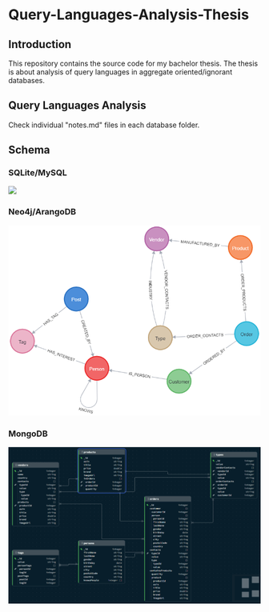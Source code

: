 # Query-Languages-Analysis-Thesis

## Introduction

This repository contains the source code for my bachelor thesis. The thesis is about analysis of query languages in aggregate oriented/ignorant databases.

## Query Languages Analysis

Check individual "notes.md" files in each database folder.

## Schema

### SQLite/MySQL

[![](https://mermaid.ink/img/pako:eNqdVltv2jAU_iuRnwGRtNzyVgGdqqqAuEzqhIRMYoLVxGaO040F_vscJ4RgG0aXF4jPd27fuTgp8KiPgAsQG2AYMBgtiSWe78PRYDy1jod6nabF22oyHQ8W_fnMcq0liCBJNtDjCUP-EtzQ6o9H86eT1hbGKpg2GgL8MhosZvPpu0StUUhJEK84zcA5vAQcab1-SK35-2QowThe0c0Zp3r9B7zIScZ8OBgzPQVchYqIx9PB0IDMsX0R6_htOLUOB-legiWGMh9VKDsDqQxgMpzOxqMi0rO9XP9YMXbp2aOEQ0xKcg14Ux0q4PsZyyMsWJiMZ_OTxZXHEOTn3BSkfFvNn76VIaww4YKMmN_UqFDyQeivSuDSeSWQS-McBmeokJiRJ9dVgBKp2lxWmr9lT8wZJoH1iYhP2YtvTV7PsiTBfiFZZH8Xr5oegRHSDj2aEM72Vi44qq2qe98x6iceV9wXQhhjoh1yzMOKYx95OIKhMIQ9PZ41g8TXTnEULFioxKhOXyXWbKTNPEkJ3--QPK9Zz3oSnzBMUKmkuitH4WZhjIar1J0BR23rfN2yIaHSrJyt9BoD5uwVE_mE62HJ_WJqRCm41odeEnMaSUUtWGU9qGGbHP5_RZXddiu_L9Qze8SusX4mkIjW36vlELOvVQMG9xej3OLpLWYNxnaIxZSYWC-2XnpdxWBug1nMR6adEsIrgkC0MWKVVSA2OMcRstaY8a0P95qG-EGI64mWvFaDpTGHYV98Y1zbcsa0V3r2siin3G2tuhdixzx11b1-k1fzPBcNYTKc3UOpMfk7y36xV2GAnvHFej7VRF6wmJKBONBLTD0pfJkYNri4N8X0x8g3dAYJEuHSUCBxOxOucBwiEvCtgYCrvJ5YuJdVUANiXiKIffFdKu0tAd8i0bsgu419yD6yGznDwYTT2Z54wOUsQTWQ7DKqii9Z4G5gGIvTHSTATcFv4NYfmu3GY7vVbTq9h3ar2e62a2APXLtrN2y77XS6rd5D07Gd9rEG_lAqbDgNp2W3mp1er9Oyna7deZQGf0hh7hX5mFP2ln9Iy-_p41-sm1YK?type=png)](https://mermaid.live/edit#pako:eNqdVltv2jAU_iuRnwGRtNzyVgGdqqqAuEzqhIRMYoLVxGaO040F_vscJ4RgG0aXF4jPd27fuTgp8KiPgAsQG2AYMBgtiSWe78PRYDy1jod6nabF22oyHQ8W_fnMcq0liCBJNtDjCUP-EtzQ6o9H86eT1hbGKpg2GgL8MhosZvPpu0StUUhJEK84zcA5vAQcab1-SK35-2QowThe0c0Zp3r9B7zIScZ8OBgzPQVchYqIx9PB0IDMsX0R6_htOLUOB-legiWGMh9VKDsDqQxgMpzOxqMi0rO9XP9YMXbp2aOEQ0xKcg14Ux0q4PsZyyMsWJiMZ_OTxZXHEOTn3BSkfFvNn76VIaww4YKMmN_UqFDyQeivSuDSeSWQS-McBmeokJiRJ9dVgBKp2lxWmr9lT8wZJoH1iYhP2YtvTV7PsiTBfiFZZH8Xr5oegRHSDj2aEM72Vi44qq2qe98x6iceV9wXQhhjoh1yzMOKYx95OIKhMIQ9PZ41g8TXTnEULFioxKhOXyXWbKTNPEkJ3--QPK9Zz3oSnzBMUKmkuitH4WZhjIar1J0BR23rfN2yIaHSrJyt9BoD5uwVE_mE62HJ_WJqRCm41odeEnMaSUUtWGU9qGGbHP5_RZXddiu_L9Qze8SusX4mkIjW36vlELOvVQMG9xej3OLpLWYNxnaIxZSYWC-2XnpdxWBug1nMR6adEsIrgkC0MWKVVSA2OMcRstaY8a0P95qG-EGI64mWvFaDpTGHYV98Y1zbcsa0V3r2siin3G2tuhdixzx11b1-k1fzPBcNYTKc3UOpMfk7y36xV2GAnvHFej7VRF6wmJKBONBLTD0pfJkYNri4N8X0x8g3dAYJEuHSUCBxOxOucBwiEvCtgYCrvJ5YuJdVUANiXiKIffFdKu0tAd8i0bsgu419yD6yGznDwYTT2Z54wOUsQTWQ7DKqii9Z4G5gGIvTHSTATcFv4NYfmu3GY7vVbTq9h3ar2e62a2APXLtrN2y77XS6rd5D07Gd9rEG_lAqbDgNp2W3mp1er9Oyna7deZQGf0hh7hX5mFP2ln9Iy-_p41-sm1YK)

### Neo4j/ArangoDB

![](/docs/graph_diagram.png)

### MongoDB

![](/docs/mongo_schema_2.png)
